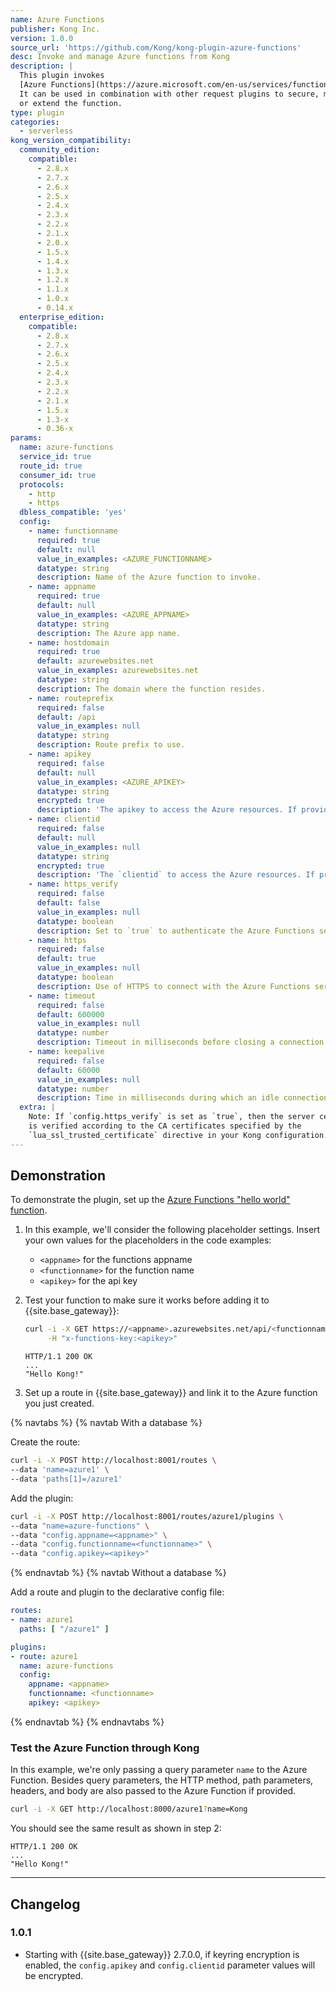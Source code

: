 ```yaml
---
name: Azure Functions
publisher: Kong Inc.
version: 1.0.0
source_url: 'https://github.com/Kong/kong-plugin-azure-functions'
desc: Invoke and manage Azure functions from Kong
description: |
  This plugin invokes
  [Azure Functions](https://azure.microsoft.com/en-us/services/functions/).
  It can be used in combination with other request plugins to secure, manage,
  or extend the function.
type: plugin
categories:
  - serverless
kong_version_compatibility:
  community_edition:
    compatible:
      - 2.8.x
      - 2.7.x
      - 2.6.x
      - 2.5.x
      - 2.4.x
      - 2.3.x
      - 2.2.x
      - 2.1.x
      - 2.0.x
      - 1.5.x
      - 1.4.x
      - 1.3.x
      - 1.2.x
      - 1.1.x
      - 1.0.x
      - 0.14.x
  enterprise_edition:
    compatible:
      - 2.8.x
      - 2.7.x
      - 2.6.x
      - 2.5.x
      - 2.4.x
      - 2.3.x
      - 2.2.x
      - 2.1.x
      - 1.5.x
      - 1.3-x
      - 0.36-x
params:
  name: azure-functions
  service_id: true
  route_id: true
  consumer_id: true
  protocols:
    - http
    - https
  dbless_compatible: 'yes'
  config:
    - name: functionname
      required: true
      default: null
      value_in_examples: <AZURE_FUNCTIONNAME>
      datatype: string
      description: Name of the Azure function to invoke.
    - name: appname
      required: true
      default: null
      value_in_examples: <AZURE_APPNAME>
      datatype: string
      description: The Azure app name.
    - name: hostdomain
      required: true
      default: azurewebsites.net
      value_in_examples: azurewebsites.net
      datatype: string
      description: The domain where the function resides.
    - name: routeprefix
      required: false
      default: /api
      value_in_examples: null
      datatype: string
      description: Route prefix to use.
    - name: apikey
      required: false
      default: null
      value_in_examples: <AZURE_APIKEY>
      datatype: string
      encrypted: true
      description: 'The apikey to access the Azure resources. If provided, it is injected as the `x-functions-key` header.'
    - name: clientid
      required: false
      default: null
      value_in_examples: null
      datatype: string
      encrypted: true
      description: 'The `clientid` to access the Azure resources. If provided, it is injected as the `x-functions-clientid` header.'
    - name: https_verify
      required: false
      default: false
      value_in_examples: null
      datatype: boolean
      description: Set to `true` to authenticate the Azure Functions server.
    - name: https
      required: false
      default: true
      value_in_examples: null
      datatype: boolean
      description: Use of HTTPS to connect with the Azure Functions server.
    - name: timeout
      required: false
      default: 600000
      value_in_examples: null
      datatype: number
      description: Timeout in milliseconds before closing a connection to the Azure Functions server.
    - name: keepalive
      required: false
      default: 60000
      value_in_examples: null
      datatype: number
      description: Time in milliseconds during which an idle connection to the Azure Functions server lives before being closed.
  extra: |
    Note: If `config.https_verify` is set as `true`, then the server certificate
    is verified according to the CA certificates specified by the
    `lua_ssl_trusted_certificate` directive in your Kong configuration.
---
```


## Demonstration

To demonstrate the plugin, set up the [Azure Functions "hello world" function](https://docs.microsoft.com/en-us/azure/azure-functions/functions-create-first-azure-function).

1. In this example, we'll consider the following placeholder settings. Insert your own values
    for the placeholders in the code examples:

    - `<appname>` for the functions appname
    - `<functionname>` for the function name
    - `<apikey>` for the api key

2. Test your function to make sure it works before adding it to {{site.base_gateway}}:

    ```bash
    curl -i -X GET https://<appname>.azurewebsites.net/api/<functionname>?name=Kong \
         -H "x-functions-key:<apikey>"
    ```

    ```
    HTTP/1.1 200 OK
    ...
    "Hello Kong!"
    ```

3. Set up a route in {{site.base_gateway}} and link it to the Azure function you just created.

{% navtabs %}
{% navtab With a database %}

Create the route:

```bash
curl -i -X POST http://localhost:8001/routes \
--data 'name=azure1' \
--data 'paths[1]=/azure1'
```

Add the plugin:

```bash
curl -i -X POST http://localhost:8001/routes/azure1/plugins \
--data "name=azure-functions" \
--data "config.appname=<appname>" \
--data "config.functionname=<functionname>" \
--data "config.apikey=<apikey>"
```

{% endnavtab %}
{% navtab Without a database %}

Add a route and plugin to the declarative config file:

``` yaml
routes:
- name: azure1
  paths: [ "/azure1" ]

plugins:
- route: azure1
  name: azure-functions
  config:
    appname: <appname>
    functionname: <functionname>
    apikey: <apikey>
```
{% endnavtab %}
{% endnavtabs %}


### Test the Azure Function through Kong

In this example, we're only passing a query parameter `name` to the Azure
Function. Besides query parameters, the HTTP method, path parameters,
headers, and body are also passed to the Azure Function if provided.

```bash
curl -i -X GET http://localhost:8000/azure1?name=Kong
```

You should see the same result as shown in step 2:

```
HTTP/1.1 200 OK
...
"Hello Kong!"
```

---

## Changelog

### 1.0.1

* Starting with {{site.base_gateway}} 2.7.0.0, if keyring encryption is enabled,
 the `config.apikey` and `config.clientid` parameter values will be encrypted.
